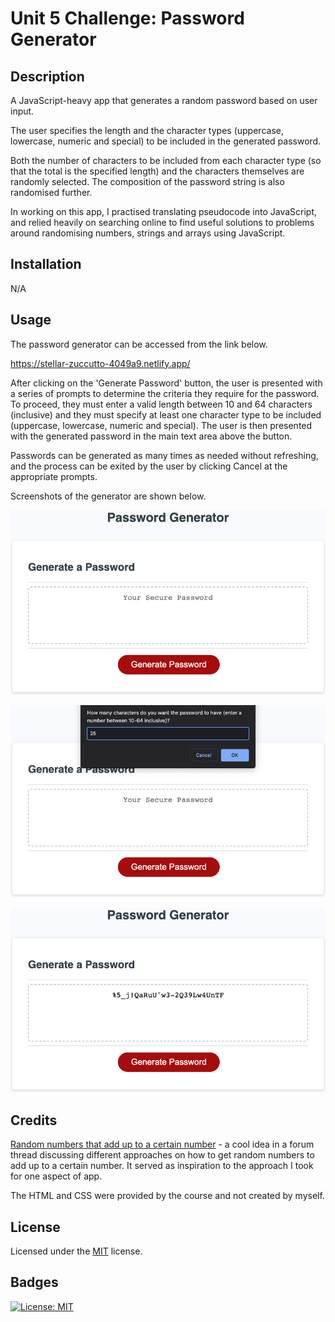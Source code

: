 # Unit 5 Challenge: Password Generator

## Description

A JavaScript-heavy app that generates a random password based on user input.

The user specifies the length and the character types (uppercase, lowercase, numeric and special) to be included in the generated password.

Both the number of characters to be included from each character type (so that the total is the specified length) and the characters themselves are randomly selected. The composition of the password string is also randomised further.

In working on this app, I practised translating pseudocode into JavaScript, and relied heavily on searching online to find useful solutions to problems around randomising numbers, strings and arrays using JavaScript.

## Installation

N/A

## Usage

The password generator can be accessed from the link below.

https://stellar-zuccutto-4049a9.netlify.app/

After clicking on the 'Generate Password' button, the user is presented with a series of prompts to determine the criteria they require for the password. To proceed, they must enter a valid length between 10 and 64 characters (inclusive) and they must specify at least one character type to be included (uppercase, lowercase, numeric and special). The user is then presented with the generated password in the main text area above the button.

Passwords can be generated as many times as needed without refreshing, and the process can be exited by the user by clicking Cancel at the appropriate prompts.

Screenshots of the generator are shown below.

![screenshot of console output](assets/img/ss1.png)

![screenshot of console output](assets/img/ss2.png)

![screenshot of console output](assets/img/ss3.png)

## Credits

[Random numbers that add up to a certain number](https://forum.pdpatchrepo.info/topic/12561/random-numbers-that-add-up-to-a-certain-number/6#:~:text=ingox-,A%20nice%20solution,-has%20been%20proposed) - a cool idea in a forum thread discussing different approaches on how to get random numbers to add up to a certain number. It served as inspiration to the approach I took for one aspect of app.

The HTML and CSS were provided by the course and not created by myself.

## License

Licensed under the [MIT](https://opensource.org/licenses/MIT) license.

## Badges

[![License: MIT](https://img.shields.io/badge/License-MIT-yellow.svg)](https://opensource.org/licenses/MIT)
